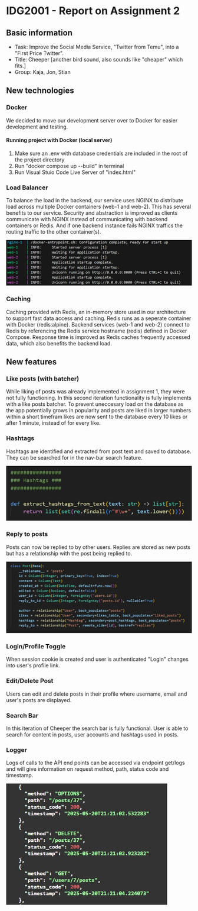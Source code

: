 # IDG2001 - Report on Assignment 2
## Basic information
* Task: Improve the Social Media Service, "Twitter from Temu", into a "First Price Twitter".
* Title: Cheeper [another bird sound, also sounds like "cheaper" which fits.]
* Group: Kaja, Jon, Stian

## New technologies
### Docker 
We decided to move our development server over to Docker for easier development and testing. 

#### Running project with Docker (local server) 
1. Make sure an .env with database credentials are included in the root of the project directory
2. Run "docker compose up --build" in terminal
3. Run Visual Stuio Code Live Server of "index.html"

### Load Balancer
To balance the load in the backend, our service uses NGINX to distribute load across multiple Docker containers (web-1 and web-2). This has several benefits to our service. Security and abstraction is improved as clients communicate with NGINX instead of communicating with backend containers or Redis. And if one backend instance fails NGINX traffics the routing traffic to the other container(s).

![NGINX load balancer in terminal](./images/Exam/nginx_balancer.jpg)

### Caching
Caching provided with Redis, an in-memory store used in our architecture to support fast data access and caching. Redis runs as a seperate container with Docker (redis:alpine). Backend services (web-1 and web-2) connect to Redis by referencing the Redis service hostname (redis) defined in Docker Compose. Response time is improved as Redis caches frequently accessed data, which also benefits the backend load.

## New features
### Like posts (with batcher)
While liking of posts was already implemented in assignment 1, they were not fully functioning. In this second iteration functionality is fully implements with a like posts batcher. To prevent uneccesary load on the database as the app potentially grows in popularity and posts are liked in larger numbers within a short timefram likes are now sent to the database every 10 likes or after 1 minute, instead of for every like.

### Hashtags 
Hashtags are identified and extracted from post text and saved to database. They can be searched for in the nav-bar search feature.

![Hashtag CRUD.](./images/Exam/hashtag_crud.jpg)

### Reply to posts
Posts can now be replied to by other users. Replies are stored as new posts but has a relationship with the post being replied to.

![Post model code.](./images/Exam/post_model.jpg)

### Login/Profile Toggle
When session cookie is created and user is authenticated "Login" changes into user's profile link.

### Edit/Delete Post
Users can edit and delete posts in their profile where username, email and user's posts are displayed.

### Search Bar
In this iteration of Cheeper the search bar is fully functional. User is able to search for content in posts, user accounts and hashtags used in posts.

### Logger
Logs of calls to the API end points can be accessed via endpoint get/logs and will give information on request method, path, status code and timestamp.

![Logger results.](./images/Exam/logger_results.jpg)







